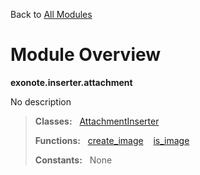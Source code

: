 Back to [All Modules](https://github.com/pyrustic/exonote/blob/master/docs/modules/README.md#readme)

# Module Overview

**exonote.inserter.attachment**
 
No description

> **Classes:** &nbsp; [AttachmentInserter](https://github.com/pyrustic/exonote/blob/master/docs/modules/content/exonote.inserter.attachment/content/classes/AttachmentInserter.md#class-attachmentinserter)
>
> **Functions:** &nbsp; [create\_image](https://github.com/pyrustic/exonote/blob/master/docs/modules/content/exonote.inserter.attachment/content/functions.md#create_image) &nbsp;&nbsp; [is\_image](https://github.com/pyrustic/exonote/blob/master/docs/modules/content/exonote.inserter.attachment/content/functions.md#is_image)
>
> **Constants:** &nbsp; None
